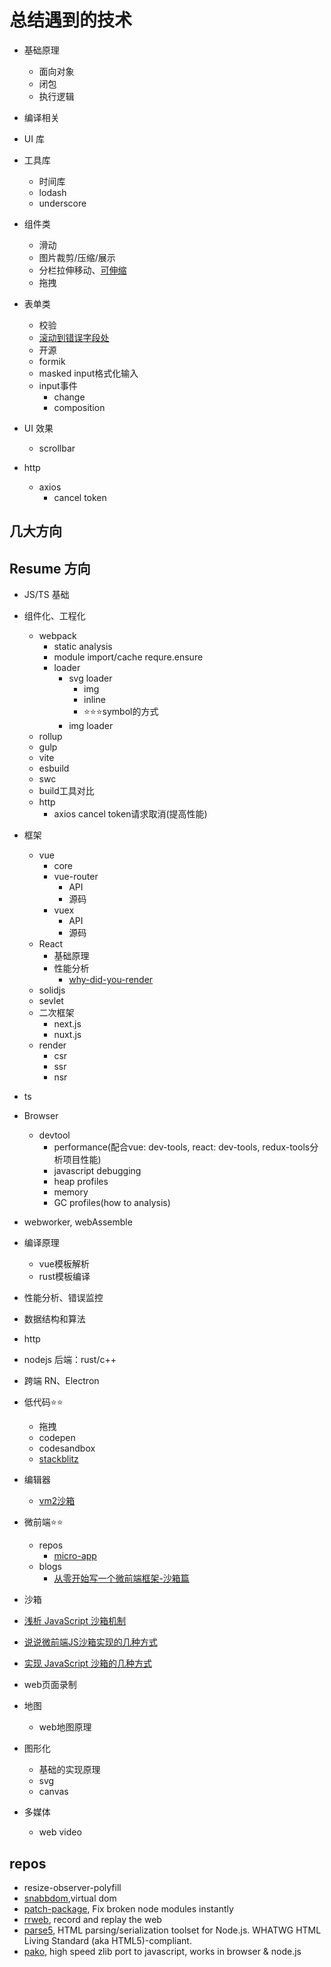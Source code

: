 # 总结遇到的技术

- 基础原理
  - 面向对象
  - 闭包
  - 执行逻辑
- 编译相关
- UI 库
- 工具库
  - 时间库
  - lodash
  - underscore
- 组件类
  - 滑动
  - 图片裁剪/压缩/展示
  - 分栏拉伸移动、[可伸缩](https://github.com/mauricius/vue-draggable-resizable)
  - 拖拽
- 表单类
  - 校验
  - [滚动到错误字段处](https://github.com/stipsan/scroll-into-view-if-needed)
  -  开源
    - formik
  - masked input格式化输入
  - input事件
    - change
    - composition

- UI 效果
  - scrollbar
- http
  - axios
    - cancel token


## 几大方向

## Resume 方向

- JS/TS 基础
- 组件化、工程化
  - webpack
    - static analysis
    - module import/cache requre.ensure
    - loader
      - svg loader
        - img
        - inline
        - ⭐⭐⭐symbol的方式
      - img loader
  - rollup
  - gulp
  - vite
  - esbuild
  - swc
  - build工具对比
  - http
    - axios cancel token请求取消(提高性能)

- 框架
  - vue
    - core
    - vue-router
      - API
      - 源码
    - vuex
      - API
      - 源码
  - React
    - 基础原理
    - 性能分析
      - [why-did-you-render](https://github.com/welldone-software/why-did-you-render)
  - solidjs
  - sevlet
  - 二次框架
    - next.js
    - nuxt.js
  - render
    - csr
    - ssr
    - nsr
- ts
- Browser
  - devtool
    - performance(配合vue: dev-tools, react: dev-tools, redux-tools分析项目性能)
    - javascript debugging
    - heap profiles
    - memory
    - GC profiles(how to analysis)
- webworker, webAssemble
- 编译原理
  - vue模板解析
  - rust模板编译
- 性能分析、错误监控
- 数据结构和算法
- http
- nodejs 后端：rust/c++
- 跨端 RN、Electron
- 低代码⭐⭐
  - 拖拽
  - codepen
  - codesandbox
  - [stackblitz](https://stackblitz.com/)
- 编辑器
  - [vm2沙箱](https://github.com/patriksimek/vm2)
- 微前端⭐⭐
  - repos
    - [micro-app](https://github.com/micro-zoe/micro-app)
  - blogs
    - [从零开始写一个微前端框架-沙箱篇](https://github.com/micro-zoe/micro-app/issues/17)
 - 沙箱
  - [浅析 JavaScript 沙箱机制](https://zhuanlan.zhihu.com/p/428039764)
  - [说说微前端JS沙箱实现的几种方式](https://juejin.cn/post/6981374562877308936)
  - [实现 JavaScript 沙箱的几种方式](https://learnku.com/articles/59591)
  - web页面录制
- 地图
  - web地图原理
- 图形化
  - 基础的实现原理
  - svg
  - canvas
- 多媒体
  - web video

## repos
- resize-observer-polyfill
- [snabbdom](https://github.com/snabbdom/snabbdom),virtual dom
- [patch-package](https://github.com/ds300/patch-package), Fix broken node modules instantly
- [rrweb](https://github.com/rrweb-io/rrweb), record and replay the web
- [parse5](https://github.com/inikulin/parse5), HTML parsing/serialization toolset for Node.js. WHATWG HTML Living Standard (aka HTML5)-compliant.
- [pako](https://github.com/nodeca/pako), high speed zlib port to javascript, works in browser & node.js